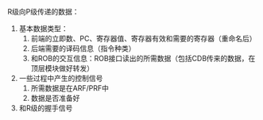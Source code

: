 R级向P级传递的数据：

1. 基本数据类型：
    1. 前端的立即数、PC、寄存器值、寄存器有效和需要的寄存器（重命名后）
    2. 后端需要的译码信息（指令种类）
    3. 和ROB的交互信息：ROB接口读出的所需数据（包括CDB传来的数据，在顶层模块做好转发）
2. 一些过程中产生的控制信号
    1. 所需数据是在ARF/PRF中
    2. 数据是否准备好
3. 和R级的握手信号

